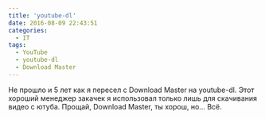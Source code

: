 ```yaml
---
title: 'youtube-dl'
date: 2016-08-09 22:43:51
categories:
  - IT
tags:
  - YouTube
  - youtube-dl
  - Download Master
---
```


Не&nbsp;прошло и&nbsp;5 лет как я&nbsp;пересел с&nbsp;Download Master
на&nbsp;<nobr>youtube-dl</nobr>. Этот хороший менеджер закачек я&nbsp;использовал только лишь для
скачивания видео с&nbsp;ютуба. Прощай, Download Master, ты&nbsp;хорош, но&hellip; Всё.
